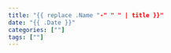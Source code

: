 ```yaml
---
title: "{{ replace .Name "-" " " | title }}"
date: "{{ .Date }}"
categories: [""]
tags: [""]
---
```


